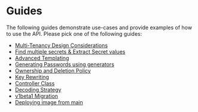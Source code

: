 # Guides

The following guides demonstrate use-cases and provide examples of how to use
the API. Please pick one of the following guides:

* [Multi-Tenancy Design Considerations](multi-tenancy.md)
* [Find multiple secrets & Extract Secret values](getallsecrets.md)
* [Advanced Templating](templating.md)
* [Generating Passwords using generators](generator.md)
* [Ownership and Deletion Policy](ownership-deletion-policy.md)
* [Key Rewriting](datafrom-rewrite.md)
* [Controller Class](controller-class.md)
* [Decoding Strategy](decoding-strategy.md)
* [v1beta1 Migration](v1beta1.md)
* [Deploying image from main](using-latest-image.md)
